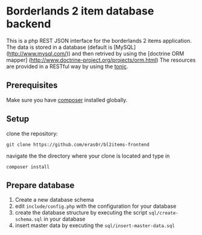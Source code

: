 # Borderlands 2 item database backend

This is a php REST JSON interface for the borderlands 2 items application.
The data is stored in a database (default is [MySQL] (http://www.mysql.com/)) and then retrived by using the [doctrine ORM mapper] (http://www.doctrine-project.org/projects/orm.html)
The resources are provided in a RESTful way by using the [tonic](http://www.peej.co.uk/tonic/).

## Prerequisites
Make sure you have [composer](http://getcomposer.org/) installed globally.

## Setup
clone the repository:
```
git clone https://github.com/eras0r/bl2items-frontend
```
navigate the the directory where your clone is located and type in 
```
composer install
```

## Prepare database
1. Create a new database schema
2. edit `include/config.php` with the configuration for your database
3. create the database structure by executing the script `sql/create-schema.sql` in your database
4. insert master data by executing the `sql/insert-master-data.sql`
